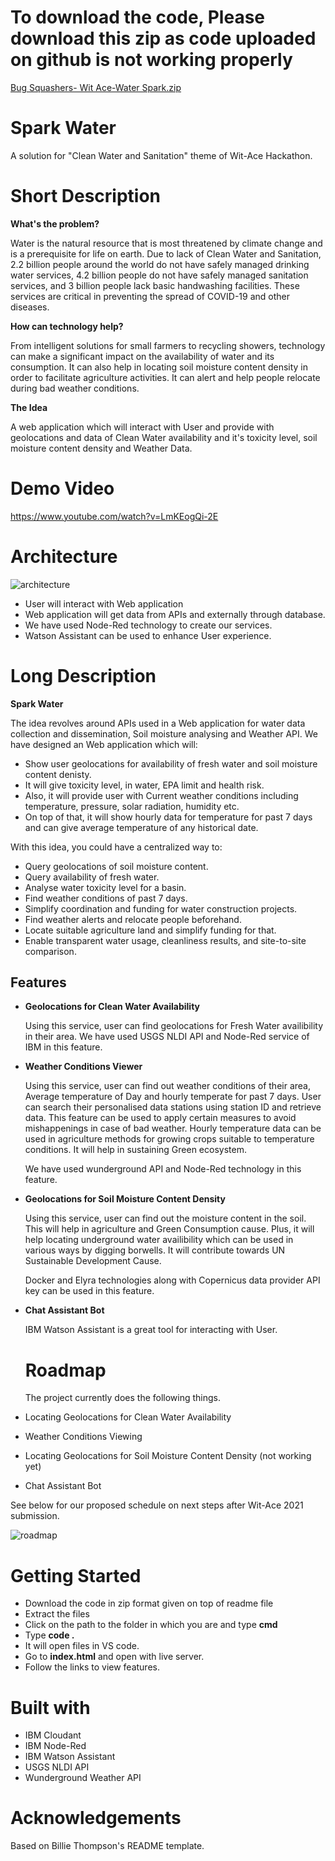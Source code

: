
# To download the code, Please download this zip as code uploaded on github is not working properly
[Bug Squashers- Wit Ace-Water Spark.zip](https://github.com/sourabhv/FlapPyBird/files/6678124/Bug.Squashers-.Wit.Ace-Water.Spark.zip)

# Spark Water

A solution for "Clean Water and Sanitation" theme of Wit-Ace Hackathon.
# Short Description
**What's the problem?**

Water is the natural resource that is most threatened by
climate change and is a prerequisite for life on earth. 
Due to lack of Clean Water and Sanitation,
 2.2 billion people around the world do not have safely
 managed drinking water services, 4.2 billion people 
 do not have safely managed sanitation services,
 and 3 billion people lack basic handwashing facilities.
 These services are critical in preventing the spread of 
 COVID-19 and other diseases.

**How can technology help?**

From intelligent solutions for small farmers to 
recycling showers, technology can make a significant
impact on the availability of water and its consumption.
It can also help in locating soil moisture content density 
in order to facilitate agriculture activities. It can alert and 
help people relocate during bad weather conditions.

**The Idea**

A web application which will interact with User and provide with geolocations and data of
Clean Water availability and it's toxicity level, soil moisture content density and 
Weather Data.

# Demo Video

https://www.youtube.com/watch?v=LmKEogQi-2E

# Architecture

![architecture](https://user-images.githubusercontent.com/86097511/122518889-6fa42200-d02f-11eb-82cb-b3ba87165bff.png)

- User will interact with Web application
- Web application will get data from APIs and externally through 
database.
- We have used Node-Red technology to create our services.
- Watson Assistant can be used to enhance User experience.





# Long Description

**Spark Water**

The idea revolves around APIs used in a Web application
for water data collection and dissemination,
Soil moisture analysing and Weather API.
We have designed an Web application which will:
- Show user geolocations for availability of fresh water and soil moisture content denisty.
- It will give toxicity level, in water, EPA limit and health risk.
- Also, it will provide user with Current weather conditions including temperature, pressure, solar radiation, humidity etc. 
- On top of that, it will show hourly data for temperature for past 7 days and can give average temperature of any historical date.

With this idea, you could have a centralized way to:
- Query geolocations of soil moisture content.
- Query availability of fresh water.
- Analyse water toxicity level for a basin.
- Find weather conditions of past 7 days.
- Simplify coordination and funding for water construction projects.
- Find weather alerts and relocate people beforehand.
- Locate suitable agriculture land and simplify funding for that.
- Enable transparent water usage, cleanliness results, and site-to-site comparison.


## Features

- **Geolocations for Clean Water Availability**
    
    Using this service, user can find geolocations for Fresh Water 
    availibility in their area. We have used USGS NLDI API and
    Node-Red service of IBM in this feature.

- **Weather Conditions Viewer**

    Using this service, user can find out weather conditions of their area, 
    Average temperature of Day and hourly temperate for past 7 days.
    User can search their personalised data stations using station ID
    and retrieve data. This feature can be used to apply certain measures
    to avoid mishappenings in case of bad weather. Hourly temperature data
    can be used in agriculture methods for growing crops suitable to 
    temperature conditions.  It will help in sustaining Green ecosystem.
    

    We have used wunderground API and Node-Red technology in this feature.

- **Geolocations for Soil Moisture Content Density**

    Using this service, user can find out the moisture content in the soil.
    This will help in agriculture and Green Consumption cause.
    Plus, it will help locating underground water availibility which can be
    used in various ways by digging borwells. It will contribute towards
    UN Sustainable Development Cause.

    Docker and Elyra technologies along with Copernicus data provider
    API key can be used in this feature.

- **Chat Assistant Bot**

    IBM Watson Assistant is a great tool for interacting with User.

  # Roadmap
  The project currently does the following things.

- Locating Geolocations for Clean Water Availability
- Weather Conditions Viewing
- Locating Geolocations for Soil Moisture Content Density (not working yet)
- Chat Assistant Bot



See below for our proposed schedule on next steps
 after Wit-Ace 2021 submission.

  ![roadmap](https://user-images.githubusercontent.com/86097511/122599784-82007900-d08c-11eb-8b7b-47e37160dd30.PNG)


# Getting Started
- Download the code in zip format given on top of readme file
- Extract the files
- Click on the path to the folder in which you are and type **cmd**
- Type **code .**
- It will open files in VS code.
- Go to **index.html** and open with live server.
- Follow the links to view features.

# Built with
- IBM Cloudant
- IBM Node-Red
- IBM Watson Assistant
- USGS NLDI API
- Wunderground Weather API

# Acknowledgements

Based on Billie Thompson's README template.
